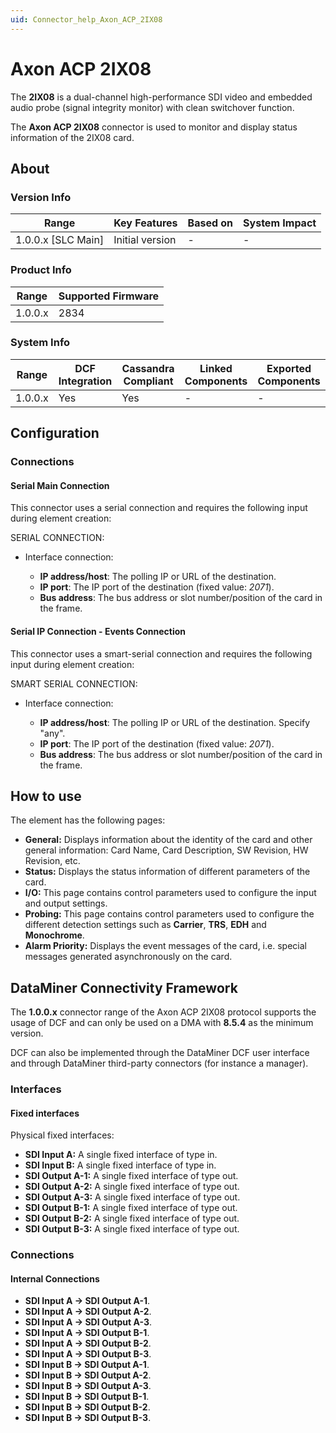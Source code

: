 ```yaml
---
uid: Connector_help_Axon_ACP_2IX08
---
```


# Axon ACP 2IX08

The **2IX08** is a dual-channel high-performance SDI video and embedded audio probe (signal integrity monitor) with clean switchover function.

The **Axon ACP 2IX08** connector is used to monitor and display status information of the 2IX08 card.

## About

### Version Info

| Range                | Key Features     | Based on     | System Impact     |
|----------------------|------------------|--------------|-------------------|
| 1.0.0.x [SLC Main]   | Initial version  | -            | -                 |

### Product Info

| Range     | Supported Firmware     |
|-----------|------------------------|
| 1.0.0.x   | 2834                   |

### System Info

| Range     | DCF Integration     | Cassandra Compliant     | Linked Components     | Exported Components     |
|-----------|---------------------|-------------------------|-----------------------|-------------------------|
| 1.0.0.x   | Yes                 | Yes                     | -                     | -                       |

## Configuration

### Connections

#### Serial Main Connection

This connector uses a serial connection and requires the following input during element creation:

SERIAL CONNECTION:

- Interface connection:

  - **IP address/host**: The polling IP or URL of the destination.
  - **IP port**: The IP port of the destination (fixed value: *2071*).
  - **Bus address**: The bus address or slot number/position of the card in the frame.

#### Serial IP Connection - Events Connection

This connector uses a smart-serial connection and requires the following input during element creation:

SMART SERIAL CONNECTION:

- Interface connection:

  - **IP address/host**: The polling IP or URL of the destination. Specify "any".
  - **IP port**: The IP port of the destination (fixed value: *2071*).
  - **Bus address**: The bus address or slot number/position of the card in the frame.

## How to use

The element has the following pages:

- **General:** Displays information about the identity of the card and other general information: Card Name, Card Description, SW Revision, HW Revision, etc.
- **Status:** Displays the status information of different parameters of the card.
- **I/O:** This page contains control parameters used to configure the input and output settings.
- **Probing:** This page contains control parameters used to configure the different detection settings such as **Carrier**, **TRS**, **EDH** and **Monochrome**.
- **Alarm Priority:** Displays the event messages of the card, i.e. special messages generated asynchronously on the card.

## DataMiner Connectivity Framework

The **1.0.0.x** connector range of the Axon ACP 2IX08 protocol supports the usage of DCF and can only be used on a DMA with **8.5.4** as the minimum version.

DCF can also be implemented through the DataMiner DCF user interface and through DataMiner third-party connectors (for instance a manager).

### Interfaces

#### Fixed interfaces

Physical fixed interfaces:

- **SDI Input A:** A single fixed interface of type in.
- **SDI Input B:** A single fixed interface of type in.
- **SDI Output A-1:** A single fixed interface of type out.
- **SDI Output A-2:** A single fixed interface of type out.
- **SDI Output A-3:** A single fixed interface of type out.
- **SDI Output B-1:** A single fixed interface of type out.
- **SDI Output B-2:** A single fixed interface of type out.
- **SDI Output B-3:** A single fixed interface of type out.

### Connections

#### Internal Connections

- **SDI Input A -\> SDI Output A-1**.
- **SDI Input A -\> SDI Output A-2**.
- **SDI Input A -\> SDI Output A-3**.
- **SDI Input A -\> SDI Output B-1**.
- **SDI Input A -\> SDI Output B-2**.
- **SDI Input A -\> SDI Output B-3**.
- **SDI Input B -\> SDI Output A-1**.
- **SDI Input B -\> SDI Output A-2**.
- **SDI Input B -\> SDI Output A-3**.
- **SDI Input B -\> SDI Output B-1**.
- **SDI Input B -\> SDI Output B-2**.
- **SDI Input B -\> SDI Output B-3**.
